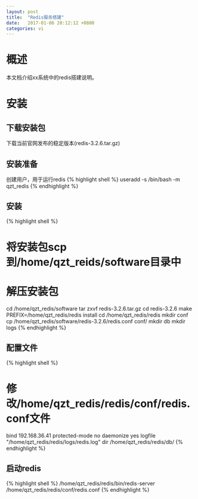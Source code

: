 ```yaml
---
layout: post
title:  "Redis服务搭建"
date:   2017-01-06 20:12:12 +0800
categories: vi
---
```


# 概述

本文档介绍xx系统中的redis搭建说明。

# 安装
## 下载安装包
下载当前官网发布的稳定版本(redis-3.2.6.tar.gz)
## 安装准备
创建用户，用于运行redis
{% highlight shell %}
useradd -s /bin/bash -m qzt_redis
{% endhighlight %}
## 安装
{% highlight shell %}
# 将安装包scp到/home/qzt_reids/software目录中
# 解压安装包
cd /home/qzt_redis/software
tar zxvf redis-3.2.6.tar.gz
cd redis-3.2.6
make PREFIX=/home/qzt_redis/redis install
cd /home/qzt_redis/redis
mkdir conf
cp /home/qzt_redis/software/redis-3.2.6/redis.conf conf/
mkdir db
mkdir logs
{% endhighlight %}
## 配置文件
{% highlight shell %}
# 修改/home/qzt_redis/redis/conf/redis.conf文件
bind 192.168.36.41
protected-mode no
daemonize yes
logfile "/home/qzt_redis/redis/logs/redis.log"
dir /home/qzt_redis/redis/db/
{% endhighlight %}
## 启动redis
{% highlight shell %}
/home/qzt_redis/redis/bin/redis-server /home/qzt_redis/redis/conf/redis.conf
{% endhighlight %}